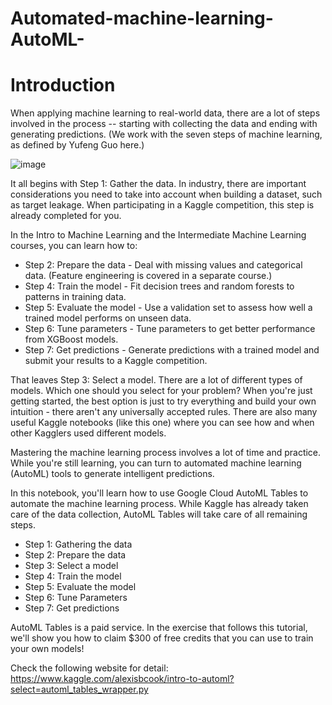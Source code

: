 # Automated-machine-learning-AutoML-

# Introduction

When applying machine learning to real-world data, there are a lot of steps involved in the process -- starting with collecting the data and ending with generating predictions. (We work with the seven steps of machine learning, as defined by Yufeng Guo here.)

![image](https://user-images.githubusercontent.com/60442877/132116472-7468770e-b813-4f27-9bd8-06166e3ffafe.png)

It all begins with Step 1: Gather the data. In industry, there are important considerations you need to take into account when building a dataset, such as target leakage. When participating in a Kaggle competition, this step is already completed for you.

In the Intro to Machine Learning and the Intermediate Machine Learning courses, you can learn how to:

* Step 2: Prepare the data - Deal with missing values and categorical data. (Feature engineering is covered in a separate course.)
* Step 4: Train the model - Fit decision trees and random forests to patterns in training data.
* Step 5: Evaluate the model - Use a validation set to assess how well a trained model performs on unseen data.
* Step 6: Tune parameters - Tune parameters to get better performance from XGBoost models.
* Step 7: Get predictions - Generate predictions with a trained model and submit your results to a Kaggle competition.

That leaves Step 3: Select a model. There are a lot of different types of models. Which one should you select for your problem? When you're just getting started, the best option is just to try everything and build your own intuition - there aren't any universally accepted rules. There are also many useful Kaggle notebooks (like this one) where you can see how and when other Kagglers used different models.

Mastering the machine learning process involves a lot of time and practice. While you're still learning, you can turn to automated machine learning (AutoML) tools to generate intelligent predictions.

In this notebook, you'll learn how to use Google Cloud AutoML Tables to automate the machine learning process. While Kaggle has already taken care of the data collection, AutoML Tables will take care of all remaining steps.

* Step 1: Gathering the data
* Step 2: Prepare the data
* Step 3: Select a model
* Step 4: Train the model
* Step 5: Evaluate the model
* Step 6: Tune Parameters
* Step 7: Get predictions

AutoML Tables is a paid service. In the exercise that follows this tutorial, we'll show you how to claim $300 of free credits that you can use to train your own models!

Check the following website for detail:
https://www.kaggle.com/alexisbcook/intro-to-automl?select=automl_tables_wrapper.py
